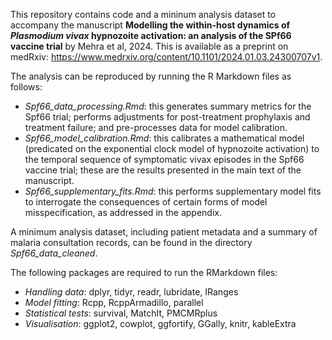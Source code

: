 This repository contains code and a mininum analysis dataset to accompany the manuscript **Modelling the within-host dynamics of *Plasmodium vivax*
hypnozoite activation: an analysis of the SPf66 vaccine trial** by Mehra et al, 2024. This is available as a preprint on medRxiv: <https://www.medrxiv.org/content/10.1101/2024.01.03.24300707v1>.

The analysis can be reproduced by running the R Markdown files as follows:
* *Spf66_data_processing.Rmd*: this generates summary metrics for the Spf66 trial; performs adjustments for post-treatment prophylaxis and treatment failure; and pre-processes data for model calibration.
* *Spf66_model_calibration.Rmd*: this calibrates a mathematical model (predicated on the exponential clock model of hypnozoite activation) to the temporal sequence of symptomatic vivax episodes in the Spf66 vaccine trial; these are the results presented in the main text of the manuscript.
* *Spf66_supplementary_fits.Rmd*: this performs supplementary model fits to interrogate the consequences of certain forms of model misspecification, as addressed in the appendix.

A minimum analysis dataset, including patient metadata and a summary of malaria consultation records, can be found in the directory *Spf66_data_cleaned*.

The following packages are required to run the RMarkdown files:
* *Handling data*: dplyr, tidyr, readr, lubridate, IRanges
* *Model fitting*: Rcpp, RcppArmadillo, parallel
* *Statistical tests*: survival, MatchIt, PMCMRplus
* *Visualisation*: ggplot2, cowplot, ggfortify, GGally, knitr, kableExtra
